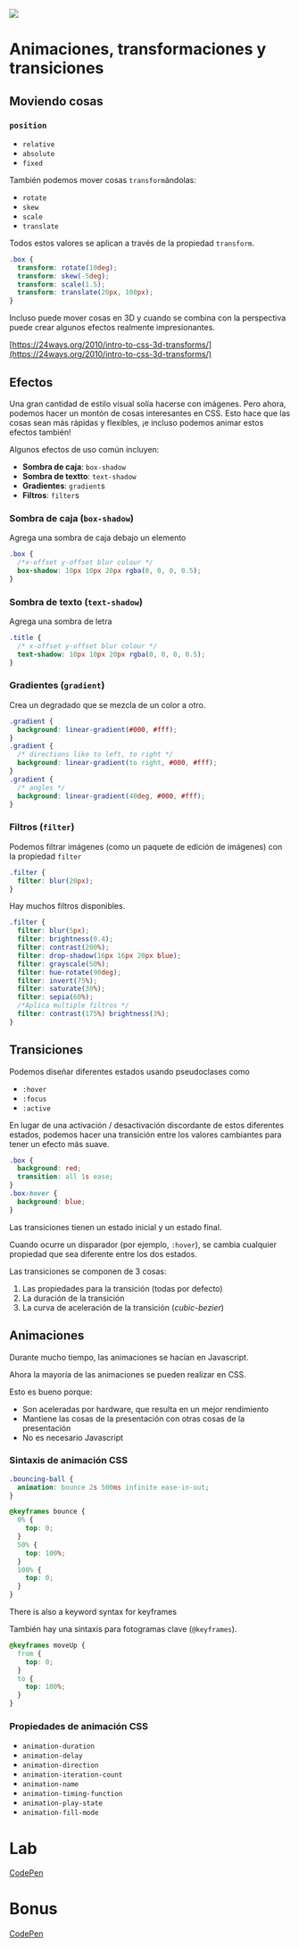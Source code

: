 ![](https://pataruco.github.io/ga-assets/assets/logos/ga.svg)

# Animaciones, transformaciones y transiciones

## Moviendo cosas

### `position`

- `relative`
- `absolute`
- `fixed`

También podemos mover cosas `transform`ándolas:

- `rotate`
- `skew`
- `scale`
- `translate`

Todos estos valores se aplican a través de la propiedad `transform`.

```css
.box {
  transform: rotate(10deg);
  transform: skew(-5deg);
  transform: scale(1.5);
  transform: translate(20px, 100px);
}
```

Incluso puede mover cosas en 3D y cuando se combina con la perspectiva puede crear algunos efectos realmente impresionantes.

[https://24ways.org/2010/intro-to-css-3d-transforms/](https://24ways.org/2010/intro-to-css-3d-transforms/)

## Efectos

Una gran cantidad de estilo visual solía hacerse con imágenes. Pero ahora, podemos hacer un montón de cosas interesantes en CSS. Esto hace que las cosas sean más rápidas y flexibles, ¡e incluso podemos animar estos efectos también!

Algunos efectos de uso común incluyen:

- **Sombra de caja**: `box-shadow`
- **Sombra de textto**: `text-shadow`
- **Gradientes**: `gradient`s
- **Filtros**: `filter`s

### Sombra de caja (`box-shadow`)

Agrega una sombra de caja debajo un elemento

```css
.box {
  /*x-offset y-offset blur colour */
  box-shadow: 10px 10px 20px rgba(0, 0, 0, 0.5);
}
```

### Sombra de texto (`text-shadow`)

Agrega una sombra de letra

```css
.title {
  /* x-offset y-offset blur colour */
  text-shadow: 10px 10px 20px rgba(0, 0, 0, 0.5);
}
```

### Gradientes (`gradient`)

Crea un degradado que se mezcla de un color a otro.

```css
.gradient {
  background: linear-gradient(#000, #fff);
}
.gradient {
  /* directions like to left, to right */
  background: linear-gradient(to right, #000, #fff);
}
.gradient {
  /* angles */
  background: linear-gradient(40deg, #000, #fff);
}
```

### Filtros (`filter`)

Podemos filtrar imágenes (como un paquete de edición de imágenes) con la propiedad `filter`

```css
.filter {
  filter: blur(20px);
}
```

Hay muchos filtros disponibles.

```css
.filter {
  filter: blur(5px);
  filter: brightness(0.4);
  filter: contrast(200%);
  filter: drop-shadow(16px 16px 20px blue);
  filter: grayscale(50%);
  filter: hue-rotate(90deg);
  filter: invert(75%);
  filter: saturate(30%);
  filter: sepia(60%);
  /*Aplica multiple filtros */
  filter: contrast(175%) brightness(3%);
}
```

## Transiciones

Podemos diseñar diferentes estados usando pseudoclases como

- `:hover`
- `:focus`
- `:active`

En lugar de una activación / desactivación discordante de estos diferentes estados, podemos hacer una transición entre los valores cambiantes para tener un efecto más suave.

```css
.box {
  background: red;
  transition: all 1s ease;
}
.box:hover {
  background: blue;
}
```

Las transiciones tienen un estado inicial y un estado final.

Cuando ocurre un disparador (por ejemplo, `:hover`), se cambia cualquier propiedad que sea diferente entre los dos estados.

Las transiciones se componen de 3 cosas:

1. Las propiedades para la transición (todas por defecto)
2. La duración de la transición
3. La curva de aceleración de la transición (_cubic-bezier_)

## Animaciones

Durante mucho tiempo, las animaciones se hacían en Javascript.

Ahora la mayoría de las animaciones se pueden realizar en CSS.

Esto es bueno porque:

- Son aceleradas por hardware, que resulta en un mejor rendimiento
- Mantiene las cosas de la presentación con otras cosas de la presentación
- No es necesario Javascript

### Sintaxis de animación CSS

```css
.bouncing-ball {
  animation: bounce 2s 500ms infinite ease-in-out;
}

@keyframes bounce {
  0% {
    top: 0;
  }
  50% {
    top: 100%;
  }
  100% {
    top: 0;
  }
}
```

There is also a keyword syntax for keyframes

También hay una sintaxis para fotogramas clave (`@keyframes`).

```css
@keyframes moveUp {
  from {
    top: 0;
  }
  to {
    top: 100%;
  }
}
```

### Propiedades de animación CSS

- `animation-duration`
- `animation-delay`
- `animation-direction`
- `animation-iteration-count`
- `animation-name`
- `animation-timing-function`
- `animation-play-state`
- `animation-fill-mode`

# Lab

[CodePen](https://codepen.io/pataruco/pen/wYEMmb)

# Bonus

[CodePen](https://codepen.io/pataruco/pen/eYOeGrj)
